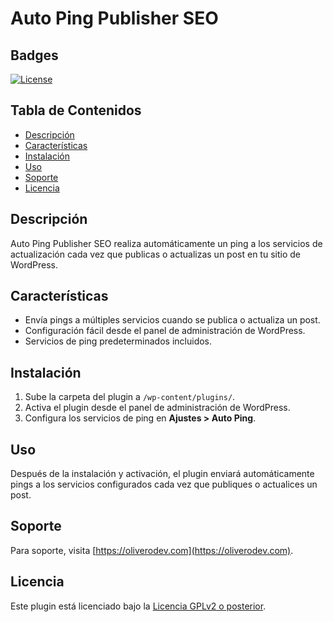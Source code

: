 # Auto Ping Publisher SEO

## Badges

[![License](https://img.shields.io/badge/License-GPLv2-blue.svg)](https://www.gnu.org/licenses/gpl-2.0.html)

## Tabla de Contenidos

- [Descripción](#descripción)
- [Características](#características)
- [Instalación](#instalación)
- [Uso](#uso)
- [Soporte](#soporte)
- [Licencia](#licencia)

## Descripción

Auto Ping Publisher SEO realiza automáticamente un ping a los servicios de actualización cada vez que publicas o actualizas un post en tu sitio de WordPress.

## Características

- Envía pings a múltiples servicios cuando se publica o actualiza un post.
- Configuración fácil desde el panel de administración de WordPress.
- Servicios de ping predeterminados incluidos.

## Instalación

1. Sube la carpeta del plugin a `/wp-content/plugins/`.
2. Activa el plugin desde el panel de administración de WordPress.
3. Configura los servicios de ping en **Ajustes > Auto Ping**.

## Uso

Después de la instalación y activación, el plugin enviará automáticamente pings a los servicios configurados cada vez que publiques o actualices un post.

## Soporte

Para soporte, visita [https://oliverodev.com](https://oliverodev.com).

## Licencia

Este plugin está licenciado bajo la [Licencia GPLv2 o posterior](https://www.gnu.org/licenses/gpl-2.0.html).